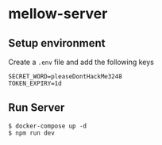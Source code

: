 # mellow-server

## Setup environment

Create a `.env` file and add the following keys

```
SECRET_WORD=pleaseDontHackMe3248
TOKEN_EXPIRY=1d
```

## Run Server

```
$ docker-compose up -d
$ npm run dev
```

